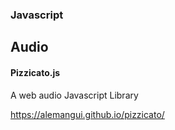 ### Javascript ###

## Audio ##

#### Pizzicato.js ####
A web audio Javascript Library

<https://alemangui.github.io/pizzicato/>

